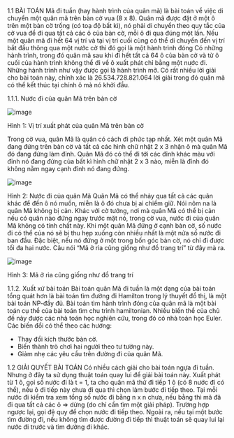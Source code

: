 1.1 BÀI TOÁN
Mã đi tuần (hay hành trình của quân mã) là bài toán về việc di chuyển một quân mã trên bàn cờ vua (8 x 8). Quân mã được đặt ở một ô trên một bàn cờ trống (có toạ độ bất kì), nó phải di chuyển theo quy tắc của cờ vua để đi qua tất cả các ô của bàn cờ, mỗi ô đi qua đúng một lần.
Nếu một quân mã đi hết 64 vị trí và tại vị trí cuối cùng có thể di chuyển đến vị
trí bắt đầu thông qua một nước cờ thì đó gọi là một hành trình đóng
Có những hành trình, trong đó quân mã sau khi đi hết tất cả 64 ô của bàn cờ và từ ô cuối của hành trình không thể đi về ô xuất phát chỉ bằng một nước đi. Những hành trình như vậy được gọi là hành trình mở. Có rất nhiều lời giải cho bài toán này, chính xác là 26.534.728.821.064 lời giải trong đó quân mã có thể kết thúc tại chính ô mà nó khởi đầu.

1.1.1. Nước đi của quân Mã trên bàn cờ


![image](https://github.com/user-attachments/assets/95275ebe-8e32-4c51-83b0-407f456be040)



Hình 1: Vị trí xuất phát của quân Mã trên bàn cờ

Trong cờ vua, quân Mã là quân có cách đi phức tạp nhất. Xét một quân Mã đang đứng trên bàn cờ và tất cả các hình chữ nhật 2 x 3 nhận ô mà quân Mã đó đang đứng làm đỉnh. Quân Mã đó có thể đi tới các đỉnh khác màu với đỉnh nó đang đứng của bất kì hình chữ nhật 2 x 3 nào, miễn là đỉnh đó không nằm ngay cạnh đỉnh nó đang đứng.


![image](https://github.com/user-attachments/assets/bdb14721-9a10-4104-a7cc-b9ec616e2aa5)



Hình 2: Nước đi của quân Mã
Quân Mã có thể nhảy qua tất cả các quân khác để đến ô nó muốn, miễn là ô đó chưa bị ai chiếm giữ. Nói nôm na là quân Mã không bị cản. Khác với cờ tướng, nơi mà quân Mã có thể bị cản nếu có quân nào đứng ngay trước mặt nó, trong cờ vua, nước đi của quân Mã không có tính chất này.
Khi một quân Mã đứng ở cạnh bàn cờ, số nước đi có thể của nó sẽ bị thu hẹp xuống còn nhiều nhất là một nửa số nước đi ban đầu. Đặc biệt, nếu nó đứng ở một trong bốn góc bàn cờ, nó chỉ đi được tối đa hai nước. Câu nói “Mã ở rìa cũng giống như đồ trang trí” từ đây mà ra.



![image](https://github.com/user-attachments/assets/783ca6ed-a27a-4ebc-a02c-49ce8bab25f8)



Hình 3: Mã ở rìa cũng giống như đồ trang trí

1.1.2. Xuất xứ bài toán
Bài toán quân Mã đi tuần là một dạng của bài toán tổng quát hơn là bài toán tìm đường đi Hamilton trong l‎ý thuyết đồ thị, là một bài toán NP-đầy đủ. Bài toán tìm hành trình đóng của quân mã là một bài toán cụ thể của bài toán tìm chu trình hamiltonian.
Nhiều biến thể của chủ đề này được các nhà toán học nghiên cứu, trong đó có nhà toán học Euler. Các biến đổi có thể theo các hướng:

-	Thay đổi kích thước bàn cờ.
-	Biến thành trò chơi hai người theo tư tưởng này.
- Giảm nhẹ các yêu cầu trên đường đi của quân Mã.



1.2 GIẢI QUYẾT BÀI TOÁN
Có nhiều cách giải cho bài toán ngựa đi tuần. Nhưng ở đây ta sử dụng thuật toán quay lui để giải bài toán này. Xuất phát từ 1 ô, gọi số nước đi là t = 1, ta cho quân mã thử đi tiếp 1 ô (có 8 nước đi có thể), nếu ô đi tiếp này chưa đi qua thì chọn làm bước đi tiếp theo. Tại mỗi nước đi kiểm tra xem tổng số nước đi bằng n x n chưa, nếu bằng thì mã đã đi qua tất cả các ô ⇒ dừng (do chỉ cần tìm một giải pháp). Trường hợp ngược lại, gọi đệ quy để chọn nước đi tiếp theo. Ngoài ra, nếu tại một bước tìm đường đi, nếu không tìm được đường đi tiếp thì thuật toán sẽ quay lui lại nước đi trước và tìm đường đi khác.

